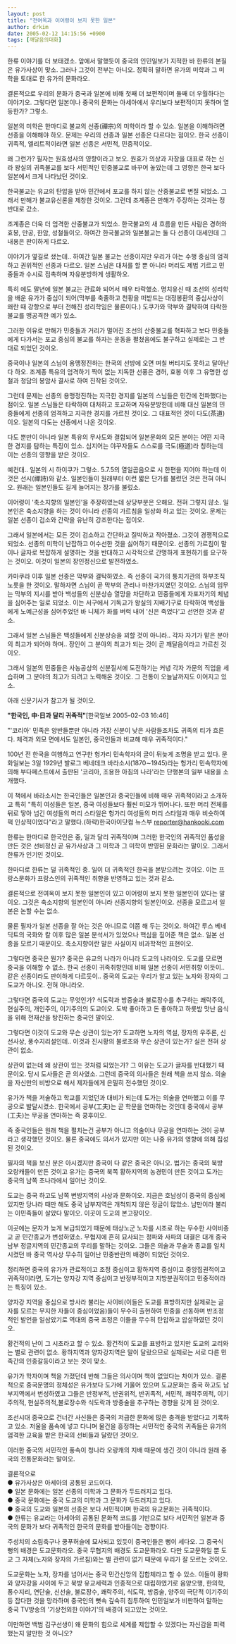 ```yaml
---
layout: post
title: "전여옥과 이어령이 보지 못한 일본"
author: drkim
date: 2005-02-12 14:15:56 +0900
tags: [깨달음의대화]
---
```

 한류 이야기를 더 보태겠소. 앞에서 말했듯이 중국의 인민일보가 지적한 바 한류의 본질은 유가사상이 맞소. 그러나 그것이 전부는 아니오. 정확히 말하면 유가의 미학과 그 미학을 토대로 한 유가의 문화라오.    
  
결론적으로 우리의 문화가 중국과 일본에 비해 첫째 더 보편적이며 둘째 더 우월하다는 이야기오. 그렇다면 일본이나 중국의 문화는 아세아에서 우리보다 보편적이지 못하며 열등한가? 그렇소.    
  
일본의 미학은 한마디로 불교의 선종(禪宗)의 미학이라 할 수 있소. 일본을 이해하려면 선종을 이해해야 하오. 문제는 우리의 선종과 일본 선종은 다르다는 점이오. 한국 선종이 귀족적, 엘리트적이라면 일본 선종은 서민적, 민중적이오.    
  
왜 그런가? 필자는 원효성사의 영향이라고 보오. 원효가 의상과 자장을 대표로 하는 신라 왕실의 귀족불교를 보다 서민적인 민중불교로 바꾸어 놓았는데 그 영향은 한국 보다 일본에서 크게 나타났던 것이오.    
  
한국불교는 유교의 탄압을 받아 민간에서 포교를 하지 않는 산중불교로 변질 되었소. 그래서 만해가 불교유신론을 제창한 것이오. 그런데 조계종은 만해가 주장하는 것과는 정반대로 갔소.    
  
조계종은 더욱 더 엄격한 산중불교가 되었소. 한국불교의 새 흐름을 만든 사람은 경허와 효봉, 만공, 한암, 성철들이오. 하여간 한국불교와 일본불교는 둘 다 선종이 대세인데 그 내용은 판이하게 다르오.    
  
이야기가 옆길로 샜는데.. 하여간 일본 불교는 선종이지만 우리가 아는 수행 중심의 엄격하고 권위적인 선종과 다르오. 일본 스님은 대처를 할 뿐 아니라 머리도 제법 기르고 민중들과 수시로 접촉하며 자유분방하게 생활하오.    
  
특히 에도 말년에 일본 불교는 관료화 되어서 매우 타락했소. 명치유신 때 조선의 성리학을 배운 유가가 중심이 되어(막부를 축줄하고 천황을 떠받드는 대정봉환의 중심사상이 왜란 때 강항으로 부터 전해진 성리학임은 물론이다.) 도쿠가와 막부와 결탁하여 타락한 불교를 맹공격한 예가 있소.    
  
그러한 이유로 만해가 민중들과 거리가 멀어진 조선의 산중불교를 혁파하고 보다 민중들에게 다가서는 포교 중심의 불교를 하자는 운동을 펼쳤음에도 불구하고 실제로는 그 반대로 되었던 것이오.    
  
중국이나 일본의 스님이 용맹정진하는 한국의 선방에 오면 며칠 버티지도 못하고 달아난다 하오. 조계종 특유의 엄격하기 짝이 없는 지독한 선풍은 경허, 효봉 이후 그 유명한 성철과 청담의 봉암사 결사로 하여 진작된 것이오.    
  
그런데 문제는 선종의 용맹정진하는 지극한 경지를 일본의 스님들은 민간에 전파했다는 점이오. 일본 스님들은 타락하여 대처하고 포교하며 자유분방한데 비해 대신 일본의 민중들에게 선종의 엄격하고 지극한 경지를 가르친 것이오. 그 대표적인 것이 다도(茶道)이오. 일본의 다도는 선종에서 나온 것이오.    
  
다도 뿐만이 아니라 일본 특유의 무사도와 결합되어 일본문화의 모든 분야는 어떤 지극한 경지를 탐하는 특징이 있소. 심지어는 야꾸자들도 스스로를 극도(極道)라 칭하는데 이는 선종의 영향을 받은 것이오.    
  
예컨대.. 일본의 시 하이쿠가 그렇소. 5.7.5의 열일곱음으로 시 한편을 지어야 하는데 이것은 선시(禪詩)와 같소. 일본인들이 원래부터 이런 짧은 단가를 불렀던 것은 전혀 아니오. 원래는 일본인들도 길게 늘어지는 장가를 불렀소.    
  
이어령이 '축소지향의 일본인'을 주장하였는데 상당부분은 오해요. 전혀 그렇지 않소. 일본인은 축소지향을 하는 것이 아니라 선종의 가르침을 일상화 하고 있는 것이오. 문제는 일본 선종이 검소와 간략을 유난히 강조한다는 점이오.    
  
그래서 일본에서는 모든 것이 검소하고 간단하고 질박하고 작아졌소. 그것이 경쟁적으로 되었소. 선종의 미학이 난잡하고 어수선한 것을 싫어하기 때문이오. 선종의 가르침이 말이나 글자로 복잡하게 설명하는 것을 반대하고 시각적으로 간명하게 표현하기를 요구하는 것이오. 이것이 일본의 장인정신으로 발전하였소.    
  
카마쿠라 이후 일본 선종은 막부와 결탁하였소. 즉 선종이 국가의 통치기관의 하부조직 노릇을 한 것이오. 말하자면 스님이 곧 막부의 관리나 마찬가지였던 것이오. 스님의 임무는 막부의 지시를 받아 백성들의 신분상승 열망을 차단하고 민중들에게 자포자기의 체념을 심어주는 일로 되었소. 이는 서구에서 기독교가 왕실의 지배기구로 타락하여 백성들에게 노예근성을 심어주었던 바 니체가 화를 버럭 내어 '신은 죽었다'고 선언한 것과 같소. 
  
  
그래서 일본 스님들은 백성들에게 신분상승을 꾀할 것이 아니라.. 각자 자기가 맡은 분야의 최고가 되어야 하며.. 장인이 그 분야의 최고가 되는 것이 곧 깨달음이라고 가르친 것이오.    
  
그래서 일본의 민중들은 사농공상의 신분질서에 도전하기는 커녕 각자 가문의 직업을 세습하며 그 분야의 최고가 되려고 노력해온 것이오. 그 전통이 오늘날까지도 이어지고 있소.    
  
아래 신문기사가 참고가 될 것이오.    

  
  
**"한국인, 中·日과 달리 귀족적"**[한국일보 2005-02-03 16:46]    
  
"'코리아' 민족은 양반들뿐만 아니라 가장 신분이 낮은 사람들조차도 귀족의 티가 흐른다. 체격과 외모 면에서도 일본인, 중국인들과 비교해 매우 귀족적이다."    
  
100년 전 한국을 여행하고 연구한 헝가리 민속학자의 글이 뒤늦게 조명을 받고 있다. 문화일보는 3일 1929년 발로그 베네데크 바라소시(1870∼1945)라는 헝가리 민속학자에 의해 부다페스트에서 출판된 '코리아, 조용한 아침의 나라'라는 단행본의 일부 내용을 소개했다.    
  
이 책에서 바라소시는 한국인들은 일본인과 중국인들에 비해 매우 귀족적이라고 소개하고 특히 "특히 여성들은 일본, 중국 여성들보다 훨씬 미모가 뛰어나다. 또한 머리 전체를 뒤로 땋아 넘긴 여성들의 머리 스타일은 헝가리 여성들의 머리 스타일과 매우 비슷하여 퍽 인상적이었다"라고 말했다.(하략)한국아이닷컴 뉴스부 reporter@hankooki.com 
  
   
  
한류는 한마디로 한국인은 중, 일과 달리 귀족적이며 그러한 한국인의 귀족적인 품성을 만든 것은 선비정신 곧 유가사상과 그 미학과 그 미학이 반영된 문화라는 말이오. 그래서 한류가 인기인 것이오. 
  
  
한마디로 한류는 덜 귀족적인 중. 일이 더 귀족적인 한국을 본받으려는 것이오. 이는 프랑스문화가 프랑스인의 귀족적인 취향을 반영하고 있는 것과 같소.    
  
결론적으로 전여옥이 보지 못한 일본인이 있고 이어령이 보지 못한 일본인이 있다는 말이오. 그것은 축소지향의 일본인이 아니라 선종지향의 일본인이오. 선종을 모르고서 일본은 논할 수는 없소.    
  
물론 필자가 일본 선종을 잘 아는 것은 아니므로 이쯤 해 두는 것이오. 하여간 루스 베네딕트의 국화와 칼 이후 많은 일본 분석서가 있었으나 핵심을 짚어준 책은 없소. 일본 선종을 모르기 때문이오. 축소지향이란 말은 사실이지 비과학적인 표현이오.    
  
그렇다면 중국은 뭔가? 중국은 유교의 나라가 아니라 도교의 나라이오. 도교를 모르면 중국을 이해할 수 없소. 한국 선종이 귀족취향인데 비해 일본 선종이 서민취향 이듯이.. 같은 선종이라도 판이하게 다르듯이.. 중국의 도교는 우리가 알고 있는 노자와 장자의 그 도교가 아니오. 전혀 아니라오. 
  
  
그렇다면 중국의 도교는 무엇인가? 식도락과 방중술과 불로장수를 추구하는 쾌락주의, 현실주의, 개인주의, 이기주의의 도교이오. 도박 좋아하고 돈 좋아하고 하룻밤 맛난 음식을 위해 전재산을 탕진하는 중국인 말이오.    
  
그렇다면 이것이 도교와 무슨 상관이 있는가? 도교하면 노자의 역설, 장자의 우주론, 신선사상, 풍수지리설인데.. 이것과 진시황의 불로초와 무슨 상관이 있는가? 실은 전혀 상관이 없소.    
  
상관이 없는데 왜 상관이 있는 것처럼 되었는가? 그 이유는 도교가 글자를 반대했기 때문이오. 당시 도사들은 곧 의사였소. 그런데 중국의 의사들은 원래 책을 쓰지 않소. 의술을 자신만의 비방으로 해서 제자들에게 은밀히 전수했던 것이오.    
  
유가가 책을 저술하고 학교를 지었던과 대비가 되는데 도가는 의술을 연마했고 이를 무공으로 발달시켰소. 한국에서 공부(工夫)는 곧 학문을 연마하는 것인데 중국에서 공부(工夫)는 무공을 연마하는 즉 쿵후이오. 
  
  
즉 중국인들은 원래 책을 펼치는건 공부가 아니고 의술이나 무공을 연마하는 것이 공부라고 생각했던 것이오. 물론 중국에도 의서가 있지만 이는 나중 유가의 영향에 의해 집성된 것이오.    
  
필자의 책을 보신 분은 아시겠지만 중국이 다 같은 중국은 아니오. 법가는 중국의 북방 오랑캐들이 만든 것이고 유가는 중국의 북쪽 황하지역의 농경민이 만든 것이고 도가는 중국의 남쪽 초나라에서 일어난 것이오. 
  
  
도교는 중국 하고도 남쪽 변방지역의 사상과 문화이오. 지금은 호남성이 중국의 중심에 있지만 당나라 때만 해도 중국 남부지역은 개척되지 않은 정글이 많았소. 남만이라 불리는 이민족들이 살았다 말이오. 이곳이 도교의 본고장이오.    
  
이곳에는 문자가 늦게 보급되었기 때문에 태상노군 노자를 시조로 하는 무수한 사이비종교 곧 민간종교가 번성하였소. 무협지에 흔히 묘사되는 정파와 사파의 대결은 대개 중국 남부 정글지역의 민간종교의 무리를 말하는 것이오. 그들은 의술과 무술과 종교를 일치시켰던 바 중국 역사상 무수히 일어난 민중반란의 배경이 되었던 것이오.    
  
정리하면 중국의 유가가 관료적이고 조정 중심이고 황하지역 중심이고 중앙집권적이고 귀족적이라면, 도가는 양자강 지역 중심이고 반정부적이고 지방분권적이고 민중적이라는 특징이 있소.    
  
양자강 지역을 중심으로 방사라 불리는 사이비(이들은 도교를 표방하지만 실제로는 글자를 모르는 무지한 자들이 중심이었음)들이 무수히 출현하여 민중을 선동하며 반조정적인 발언을 일삼았기로 역대의 중국 조정은 이들을 무수히 탄압하고 압살하였던 것이오.    
  
황건적의 난이 그 시초라고 할 수 있소. 황건적이 도교를 표방하고 있지만 도교의 교리와는 별로 관련이 없소. 황하지역과 양자강지역은 말이 달랐으므로 실제로는 서로 다른 민족간의 인종갈등이라고 보는 것이 맞소.    
  
유가가 학자이며 책을 가졌던데 반해 그들은 의사이며 책이 없었다는 차이가 있소. 결론적으로 중국문명의 정체성은 유가보다 도가에 기울어 있으며 도교문화는 중국 하고도 남부지역에서 번성하였고 그들은 반정부적, 반권위적, 반귀족적, 서민적, 쾌락주의적, 이기주의적, 현실주의적,불로장수와 식도락과 방중술을 추구하는 경향을 갖게 된 것이오.    
  
조선시대 중국으로 건너간 사신들은 중국의 저급한 문화에 많은 충격을 받았다고 기록하고 있소. 저울을 품속에 넣고 다니며 물건을 흥정하는 서민적인 중국의 귀족들은 유가의 엄격한 교육을 받은 한국의 선비들과 달랐던 것이오.    
  
이러한 중국의 서민적인 풍속이 청나라 오랑캐의 지배 때문에 생긴 것이 아니라 원래 중국의 전통문화라는 말이오.    
  
결론적으로   
● 유가사상은 아세아의 공통된 코드이다.   
● 일본 문화에는 일본 선종의 미학과 그 문화가 두드러지고 있다.   
● 중국 문화에는 중국 도교의 미학과 그 문화가 두드러지고 있다.   
● 중국의 도교와 일본의 선종은 보다 서민적이며 한국의 유교문화는 귀족적이다.   
● 한류는 유교라는 아세아의 공통된 문화적 코드를 기반으로 보다 서민적인 일본과 중국의 문화가 보다 귀족적인 한국의 문화를 받아들이는 경향이다.    
  
주성치의 소림축구나 쿵푸허슬에 묘사되고 있듯이 중국인들은 뻥이 세다오. 그 중국식 뻥의 배경은 도교문화라오. 중국 무협지의 배경도 도교문화라오. 다만 도교문화일 뿐 도교 그 자체(노자와 장자의 가르침)와는 별 관련이 없기 때문에 우리가 잘 모르는 것이오.    
  
도교문화는 노자, 장자를 넘어서는 중국 민간신앙의 집합체라고 할 수 있소. 이들이 황화와 양자강을 사이에 두고 북방 유교세력과 인종적으로 대립하였기로 음양오행, 한의학, 풍수지리, 연단술, 신선술, 불로장수, 쾌락주의, 식도락, 방중술, 양주의 극단적 이기주의 등 잡다한 것을 망라하며 중국인의 뼛속 깊숙히 침투하여 인민일보가 비판하여 말하는 중국 TV방송의 '기상천외한 이야기'의 배경이 되고있는 것이오.    
  
이만하면 백범 김구선생이 왜 문화의 힘으로 세계를 제압할 수 있겠다는 자신감을 피력했는지 알만한 것 아니오?